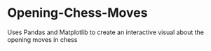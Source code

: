 # Opening-Chess-Moves
Uses Pandas and Matplotlib to create an interactive visual about the opening moves in chess
